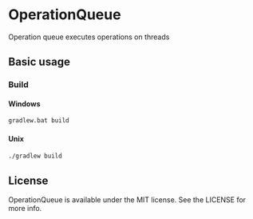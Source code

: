 OperationQueue
==============

Operation queue executes operations on threads

## Basic usage

### Build

#### Windows
```cmd
gradlew.bat build
```

#### Unix
```bash
./gradlew build
```

## License

OperationQueue is available under the MIT license. See the LICENSE for more info.
